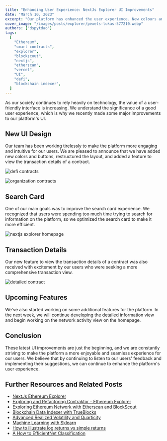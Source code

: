 ```yaml
---
title: "Enhancing User Experience: NextJs Explorer UI Improvements"
date: "March 10, 2023"
excerpt: "Our platform has enhanced the user experience. New colours and buttons, restructured layout, and a feature to view transaction details."
cover_image: "/images/posts/explorer/pexels-lukas-577210.webp"
authors: ["dspytdao"]
tags:
  [
    "Ethereum",
    "smart contracts",
    "explorer",
    "blockscout",
    "nextjs",
    "etherscan",
    "vercel",
    "UI",
    "defi",
    "blockchain indexer",
  ]
---
```


As our society continues to rely heavily on technology, the value of a user-friendly interface is increasing. We understand the significance of a good user experience, which is why we recently made some major improvements to our platform's UI.

## New UI Design

Our team has been working tirelessly to make the platform more engaging and intuitive for our users. We are pleased to announce that we have added new colors and buttons, restructured the layout, and added a feature to view the transaction details of a contract.

![defi contracts](/images/posts/explorer/explorer_5.webp)

![organization contracts](/images/posts/explorer/org_5.webp)

## Search Card

One of our main goals was to improve the search card experience. We recognized that users were spending too much time trying to search for information on the platform, so we optimized the search card to make it more efficient.

![nextjs explorer homepage](/images/posts/explorer/home_5.webp)

## Transaction Details

Our new feature to view the transaction details of a contract was also received with excitement by our users who were seeking a more comprehensive transaction view.

![detailed contract](/images/posts/explorer/contract_5.webp)

## Upcoming Features

We've also started working on some additional features for the platform. In the next week, we will continue developing the detailed information view and begin working on the network activity view on the homepage.

## Conclusion

These latest UI improvements are just the beginning, and we are constantly striving to make the platform a more enjoyable and seamless experience for our users. We believe that by continuing to listen to our users' feedback and implementing their suggestions, we can continue to enhance the platform's user experience.

## Further Resources and Related Posts

- [NextJs Ethereum Explorer](https://github.com/Pfed-prog/NextJsExplorer)
- [Exploring and Refactoring Contraktor - Ethereum Explorer](https://dspyt.com/refactoring-contraktor)
- [Exploring Ethereum Network with Etherscan and BlockScout](https://dspyt.com/exploring-ethereum)
- [Blockchain Data Indexer with TrueBlocks](https://dspyt.com/blockchain-data-indexer-with-trueblocks)
- [Advanced Realized Volatility and Quarticity](https://dspyt.com/advanced-realized-volatility-and-quarticity)
- [Machine Learning with Sklearn](https://dspyt.com/machine-learning-time-series-temperature-data-modeling)
- [How to illustrate log returns vs simple returns](https://dspyt.com/simple-returns-log-return-and-volatility-simple-introduction)
- [A How to EfficientNet Classification](https://dspyt.com/efficientnet-classification)

